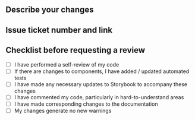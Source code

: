 ## Describe your changes

## Issue ticket number and link

## Checklist before requesting a review

- [ ] I have performed a self-review of my code
- [ ] If there are changes to components, I have added / updated automated tests
- [ ] I have made any necessary updates to Storybook to accompany these changes
- [ ] I have commented my code, particularly in hard-to-understand areas
- [ ] I have made corresponding changes to the documentation
- [ ] My changes generate no new warnings
